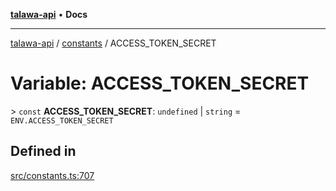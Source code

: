 [**talawa-api**](../../README.md) • **Docs**

***

[talawa-api](../../modules.md) / [constants](../README.md) / ACCESS\_TOKEN\_SECRET

# Variable: ACCESS\_TOKEN\_SECRET

\> `const` **ACCESS\_TOKEN\_SECRET**: `undefined` \| `string` = `ENV.ACCESS_TOKEN_SECRET`

## Defined in

[src/constants.ts:707](https://github.com/PalisadoesFoundation/talawa-api/blob/fb5076f344cd74d4e51c692cbc70fc337bf1ac39/src/constants.ts#L707)
